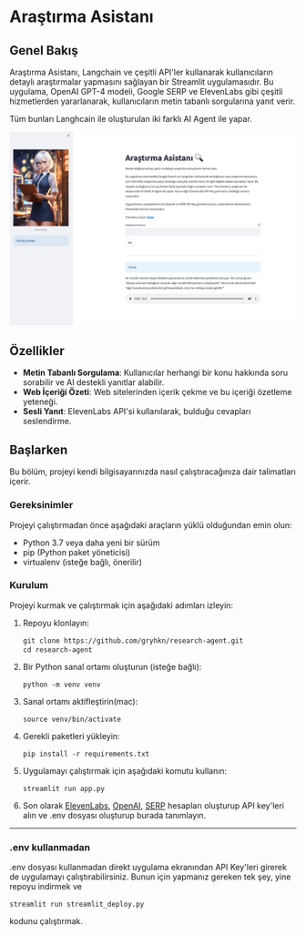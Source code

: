 # Araştırma Asistanı

## Genel Bakış

Araştırma Asistanı, Langchain ve çeşitli API'ler kullanarak kullanıcıların detaylı araştırmalar yapmasını sağlayan bir Streamlit uygulamasıdır. Bu uygulama, OpenAI GPT-4 modeli, Google SERP ve ElevenLabs gibi çeşitli hizmetlerden yararlanarak, kullanıcıların metin tabanlı sorgularına yanıt verir.

Tüm bunları Langhcain ile oluşturulan iki farklı AI Agent ile yapar.

![](https://github.com/gryhkn/research-agent/blob/master/ss.png?raw=true)

## Özellikler

- **Metin Tabanlı Sorgulama**: Kullanıcılar herhangi bir konu hakkında soru sorabilir ve AI destekli yanıtlar alabilir.
- **Web İçeriği Özeti**: Web sitelerinden içerik çekme ve bu içeriği özetleme yeteneği.
- **Sesli Yanıt**: ElevenLabs API'si kullanılarak, bulduğu cevapları seslendirme.


## Başlarken

Bu bölüm, projeyi kendi bilgisayarınızda nasıl çalıştıracağınıza dair talimatları içerir.

### Gereksinimler

Projeyi çalıştırmadan önce aşağıdaki araçların yüklü olduğundan emin olun:

- Python 3.7 veya daha yeni bir sürüm
- pip (Python paket yöneticisi)
- virtualenv (isteğe bağlı, önerilir)

### Kurulum

Projeyi kurmak ve çalıştırmak için aşağıdaki adımları izleyin:

1. Repoyu klonlayın:

    ```
    git clone https://github.com/gryhkn/research-agent.git
    cd research-agent
    ```

2. Bir Python sanal ortamı oluşturun (isteğe bağlı):

    ```
    python -m venv venv
    ```

3. Sanal ortamı aktifleştirin(mac):

    ```
    source venv/bin/activate
    ```

4. Gerekli paketleri yükleyin:

    ```
   pip install -r requirements.txt
   ```
5. Uygulamayı çalıştırmak için aşağıdaki komutu kullanın:

    ```
   streamlit run app.py
   ```
   
6. Son olarak [ElevenLabs](https://elevenlabs.io/), [OpenAI](https://openai.com/), [SERP](https://serper.dev/) 
hesapları oluşturup API key'leri alın ve .env dosyası oluşturup burada tanımlayın.


<hr>

### .env kullanmadan

.env dosyası kullanmadan direkt uygulama ekranından API Key'leri girerek de uygulamayı çalıştırabilirsiniz.
Bunun için yapmanız gereken tek şey, yine repoyu indirmek ve

```
streamlit run streamlit_deploy.py
```

kodunu çalıştırmak.
